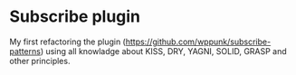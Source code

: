 # Subscribe plugin

My first refactoring the plugin (https://github.com/wppunk/subscribe-patterns) using all knowladge about KISS, DRY, YAGNI, SOLID, GRASP and other principles. 
